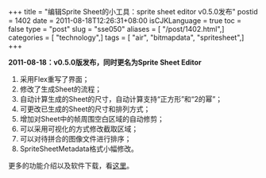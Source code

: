 +++
title = "编辑Sprite Sheet的小工具：sprite sheet editor v0.5.0发布"
postid = 1402
date = 2011-08-18T12:26:31+08:00
isCJKLanguage = true
toc = false
type = "post"
slug = "sse050"
aliases = [ "/post/1402.html",]
categories = [ "technology",]
tags = [ "air", "bitmapdata", "spritesheet",]
+++


**2011-08-18：v0.5.0版发布，同时更名为Sprite Sheet Editor**

1.  采用Flex重写了界面；
2.  修改了生成Sheet的流程；
3.  自动计算生成的Sheet的尺寸，自动计算支持“正方形”和“2的幂”；
4.  可更改已生成的Sheet的尺寸和排列方式；
5.  增加对Sheet中的帧周围空白区域的自动修剪；
6.  可以采用可视化的方式修改截取区域；
7.  可以对待拼合的图像文件进行排序；
8.  SpriteSheetMetadata格式小幅修改。

更多的功能介绍以及软件下载，看[这里](https://blog.zengrong.net/spritesheeteditor/)。

